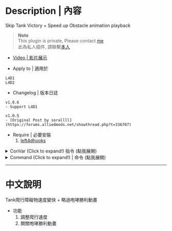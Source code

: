 # Description | 內容
Skip Tank Victory + Speed up Obstacle animation playback

> __Note__ <br/>
This plugin is private, Please contact [me](https://github.com/fbef0102/Game-Private_Plugin#私人插件列表-private-plugins-list)<br/>
此為私人插件, 請聯繫[本人](https://github.com/fbef0102/Game-Private_Plugin#私人插件列表-private-plugins-list)

* [Video | 影片展示](https://youtu.be/yrI7SFZZ_M0)

* Apply to | 適用於
```
L4D1
L4D2
```

* Changelog | 版本日誌
```
v1.0.6
- Support L4D1

v1.0.5
- [Original Post by sorallll](https://forums.alliedmods.net/showthread.php?t=336707)
```

* Require | 必要安裝
	1. [left4dhooks](https://forums.alliedmods.net/showthread.php?t=321696)

<details>
<summary>ConVar (Click to expand!) 指令 (點我展開)</summary>

* cfg/sourcemod/skip_tank_taunt.cfg
	```php
	// Obstacle animation playback rate
	tank_obstacle_animation_playbackrate "2.5"

	// Tank VICTORY/RAGE_AT_ENEMY/RAGE_AT_KNOCKDOWN animation skip
	tank_victory_animation_skip "1"
	```
</details>

<details>
<summary>Command (Click to expand!) | 命令 (點我展開)</summary>
None
</details>

- - - -
# 中文說明
Tank爬行障礙物速度變快 + 略過咆哮勝利動畫

* 功能
	1. 調整爬行速度
	2. 開關咆哮勝利動畫
